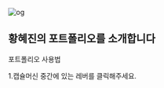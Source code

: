![og](https://github.com/BarbaraHwang/hyejin_hwang/assets/145205093/29e682cd-0975-4eb4-bcf0-51d71cfa0abd)

<h2>황혜진의 포트폴리오를 소개합니다</h2>

포트폴리오 사용법

1.캡슐머신 중간에 있는 레버를 클릭해주세요.

